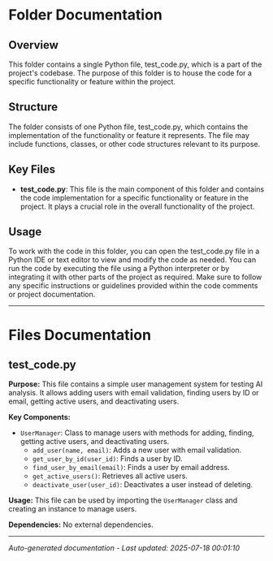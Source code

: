 # Folder Documentation

## Overview
This folder contains a single Python file, test_code.py, which is a part of the project's codebase. The purpose of this folder is to house the code for a specific functionality or feature within the project.

## Structure
The folder consists of one Python file, test_code.py, which contains the implementation of the functionality or feature it represents. The file may include functions, classes, or other code structures relevant to its purpose.

## Key Files
- **test_code.py**: This file is the main component of this folder and contains the code implementation for a specific functionality or feature in the project. It plays a crucial role in the overall functionality of the project.

## Usage
To work with the code in this folder, you can open the test_code.py file in a Python IDE or text editor to view and modify the code as needed. You can run the code by executing the file using a Python interpreter or by integrating it with other parts of the project as required. Make sure to follow any specific instructions or guidelines provided within the code comments or project documentation.

---

# Files Documentation

## test_code.py

**Purpose:** This file contains a simple user management system for testing AI analysis. It allows adding users with email validation, finding users by ID or email, getting active users, and deactivating users.

**Key Components:**
- `UserManager`: Class to manage users with methods for adding, finding, getting active users, and deactivating users.
  - `add_user(name, email)`: Adds a new user with email validation.
  - `get_user_by_id(user_id)`: Finds a user by ID.
  - `find_user_by_email(email)`: Finds a user by email address.
  - `get_active_users()`: Retrieves all active users.
  - `deactivate_user(user_id)`: Deactivates a user instead of deleting.

**Usage:** This file can be used by importing the `UserManager` class and creating an instance to manage users.

**Dependencies:** No external dependencies.

---
*Auto-generated documentation - Last updated: 2025-07-18 00:01:10*
